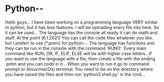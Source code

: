 # Python--

Hello guys... I have been working on a programming language VERY similar to python, but it has less features. I will be uploading every file into here. So it can be used... The language has the console all ready it can do math and stuff. At the point (6.1.2021) You can call the code files whatever you like, but I preferr to use (*.pmm) for python--. The language has functions and they can be run in the console with the command 'RUN()'. Every main command like RUN, OR, IF, ELIF, ELSE will be with higher case letters.. If you want to use the language with a file, then create a file with the ending .pmm and you can code in it... When you want to run it go to command prompt or (linux/macOs) terminal. You need to be on the directory where you have saved the files and then run 'python3 shell.py' in the cmd...

